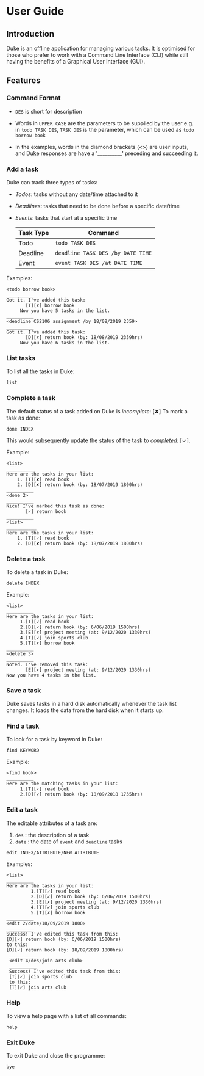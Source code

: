 # User Guide

## Introduction
Duke is an offline application for managing various tasks. It is optimised for those 
who prefer to work with a Command Line Interface (CLI) while still having the benefits of
a Graphical User Interface (GUI).

## Features 

### Command Format
* `DES` is short for description

* Words in `UPPER CASE` are the parameters to be supplied by the user
e.g. in `todo TASK DES`, `TASK DES` is the parameter,
which can be used as `todo borrow book`

* In the examples, words in the diamond brackets (<>) are user inputs, and Duke 
responses are have a '__________' preceding and succeeding it. 

### Add a task
Duke can track three types of tasks:
* *Todos*: tasks without any date/time attached to it
* *Deadlines*: tasks that need to be done before a specific date/time
* *Events*: tasks that start at a specific time

    | Task Type | Command |
    | --------- | ------- |
    | Todo | `todo TASK DES` |
    | Deadline | `deadline TASK DES /by DATE TIME` |
    | Event | `event TASK DES /at DATE TIME` |

Examples:
    
    <todo borrow book>
    __________
    Got it. I've added this task: 
           [T][✗] borrow book
         Now you have 5 tasks in the list.
    __________
    <deadline CS2106 assignment /by 18/08/2019 2359>
    __________
    Got it. I've added this task: 
           [D][✗] return book (by: 18/08/2019 2359hrs)
         Now you have 6 tasks in the list.
    
    
### List tasks
To list all the tasks in Duke:

    list

### Complete a task
The default status of a task added on Duke is *incomplete*: [✘]
To mark a task as done:
    
    done INDEX
This would subsequently update the status of the task to *completed*: [✓].

Example:

    <list>
    __________
    Here are the tasks in your list:
        1. [T][✘] read book
        2. [D][✘] return book (by: 18/07/2019 1800hrs)
    __________
    <done 2>
    __________
    Nice! I've marked this task as done: 
           [✓] return book
    __________
    <list>
    ___________
    Here are the tasks in your list:
        1. [T][✓] read book
        2. [D][✘] return book (by: 18/07/2019 1800hrs)
    
### Delete a task
To delete a task in Duke:
    
    delete INDEX

Example:

    <list>
    __________
    Here are the tasks in your list:
         1.[T][✓] read book
         2.[D][✓] return book (by: 6/06/2019 1500hrs)
         3.[E][✗] project meeting (at: 9/12/2020 1330hrs)
         4.[T][✓] join sports club
         5.[T][✗] borrow book
    __________
    <delete 3>
    __________
    Noted. I've removed this task: 
           [E][✗] project meeting (at: 9/12/2020 1330hrs)
    Now you have 4 tasks in the list.

### Save a task
Duke saves tasks in a hard disk automatically whenever the task list changes.
It loads the data from the hard disk when it starts up.

### Find a task
To look for a task by keyword in Duke:

    find KEYWORD
    
Example:
    
    <find book>
    __________
    Here are the matching tasks in your list:
         1.[T][✓] read book
         2.[D][✓] return book (by: 18/09/2018 1735hrs)
    
### Edit a task
The editable attributes of a task are:
  1. `des` : the description of a task
  2. `date` : the date of `event` and `deadline` tasks 

    edit INDEX/ATTRIBUTE/NEW ATTRIBUTE
 
 Examples:
 
    <list>
    __________
    Here are the tasks in your list:
             1.[T][✓] read book
             2.[D][✓] return book (by: 6/06/2019 1500hrs)
             3.[E][✗] project meeting (at: 9/12/2020 1330hrs)
             4.[T][✓] join sports club
             5.[T][✗] borrow book
    __________
    <edit 2/date/18/09/2019 1800>
    __________
    Success! I've edited this task from this:
    [D][✓] return book (by: 6/06/2019 1500hrs)
    to this:
    [D][✓] return book (by: 18/09/2019 1800hrs)
     __________
     <edit 4/des/join arts club>
     __________
     Success! I've edited this task from this:
     [T][✓] join sports club
     to this:
     [T][✓] join arts club

### Help
To view a help page with a list of all commands:

    help

### Exit Duke
To exit Duke and close the programme:
    
    bye

